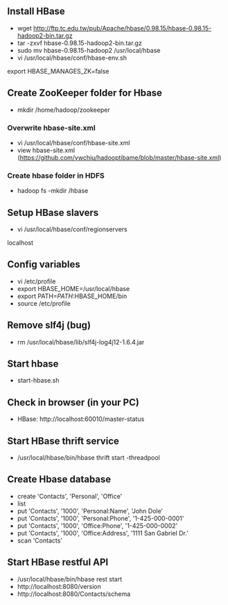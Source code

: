 ## Install HBase 
- wget http://ftp.tc.edu.tw/pub/Apache/hbase/0.98.15/hbase-0.98.15-hadoop2-bin.tar.gz
- tar -zxvf hbase-0.98.15-hadoop2-bin.tar.gz
- sudo mv hbase-0.98.15-hadoop2 /usr/local/hbase
- vi /usr/local/hbase/conf/hbase-env.sh

export HBASE_MANAGES_ZK=false


## Create ZooKeeper folder for Hbase 
- mkdir /home/hadoop/zookeeper

### Overwrite hbase-site.xml 
- vi /usr/local/hbase/conf/hbase-site.xml
- view hbase-site.xml (https://github.com/ywchiu/hadooptibame/blob/master/hbase-site.xml)

### Create hbase folder in HDFS
- hadoop fs -mkdir /hbase

## Setup HBase slavers 
- vi /usr/local/hbase/conf/regionservers

localhost

## Config variables 
- vi /etc/profile
- export HBASE_HOME=/usr/local/hbase
- export PATH=$PATH:$HBASE_HOME/bin
- source /etc/profile

## Remove slf4j (bug)
- rm /usr/local/hbase/lib/slf4j-log4j12-1.6.4.jar

## Start hbase 
- start-hbase.sh

## Check in browser (in your PC)
- HBase: http://localhost:60010/master-status

## Start HBase thrift service
- /usr/local/hbase/bin/hbase thrift start -threadpool

## Create Hbase database
- create 'Contacts', 'Personal', 'Office'
- list
- put 'Contacts', '1000', 'Personal:Name', 'John Dole'
- put 'Contacts', '1000', 'Personal:Phone', '1-425-000-0001'
- put 'Contacts', '1000', 'Office:Phone', '1-425-000-0002'
- put 'Contacts', '1000', 'Office:Address', '1111 San Gabriel Dr.'
- scan 'Contacts'

## Start HBase restful API
- /usr/local/hbase/bin/hbase rest start
- http://localhost:8080/version
- http://localhost:8080/Contacts/schema
